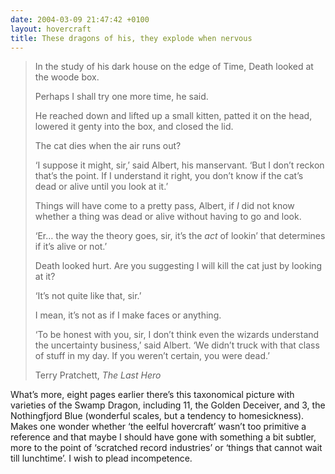 ```yaml
---
date: 2004-03-09 21:47:42 +0100
layout: hovercraft
title: These dragons of his, they explode when nervous
---
```


> In the study of his dark house on the edge of Time, Death looked at the woode box.
>
> <span class='deathspeak'>Perhaps I shall try one more time,</span> he said.
>
> He reached down and lifted up a small kitten, patted it on the head, lowered it genty into the box, and closed the lid.
>
> <span class='deathspeak'>The cat dies when the air runs out?</span>
>
> ‘I suppose it might, sir,’ said Albert, his manservant. ‘But I don’t reckon that’s the point. If I understand it right, you don’t know if the cat’s dead or alive until you look at it.’
>
> <span class='deathspeak'>Things will have come to a pretty pass, Albert, if _I_ did not know whether a thing was dead or alive without having to go and look.</span>
>
> ‘Er… the way the theory goes, sir, it’s the _act_ of lookin’ that determines if it’s alive or not.’
>
> Death looked hurt. <span class='deathspeak'>Are you suggesting I will kill the cat just by looking at it?</span>
>
> ‘It’s not quite like that, sir.’
>
> <span class='deathspeak'>I mean, it’s not as if I make faces or anything.</span>
>
> ‘To be honest with you, sir, I don’t think even the wizards understand the uncertainty business,’ said Albert. ‘We didn’t truck with that class of stuff in my day. If you weren’t certain, you were dead.’
>
> Terry Pratchett, <cite>The Last Hero</cite>

What’s more, eight pages earlier there’s this taxonomical picture with varieties of the Swamp Dragon, including 11, the Golden Deceiver, and 3, the Nothingfjord Blue (wonderful scales, but a tendency to homesickness). Makes one wonder whether ‘the eelful hovercraft’ wasn’t too primitive a reference and that maybe I should have gone with something a bit subtler, more to the point of ‘scratched record industries’ or ‘things that cannot wait till lunchtime’. I wish to plead incompetence.
